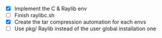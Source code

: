 - [x] Implement the C & Raylib env
- [ ] Finish raylibc.sh
- [x] Create the tar compression automation for each envs
- [ ] Use pkg/ Raylib instead of the user global installation one
